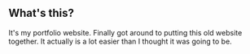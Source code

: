 ## What's this?
It's my portfolio website. Finally got around to putting this old website together.
It actually is a lot easier than I thought it was going to be.


